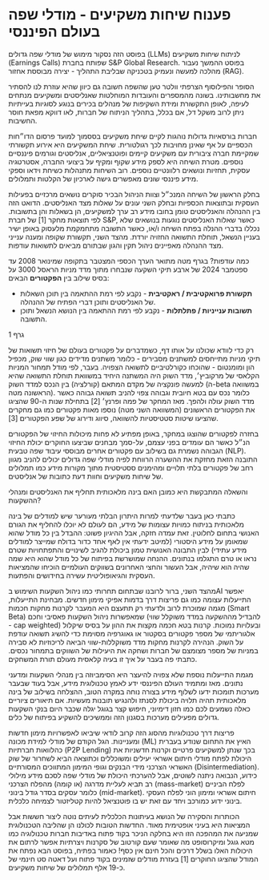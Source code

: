 # פענוח שיחות משקיעים - מודלי שפה בעולם הפיננסי

בפוסט הזה נסקור מימוש של מודלי שפה גדולים (LLMs) לניתוח שיחות משקיעים (Earnings Calls) שפותח בחברת S&P Global Research. בפוסט ההמשך נעבור מהלכה למעשה ונעמיק בטכניקה שבליבת התהליך - יצירה מבוססת אחזור (RAG).

הסופר והפילוסוף הצרפתי וולטר טען שהשפה חשובה גם כיוון שהיא עוזרת לנו להסתיר את מחשבותינו. בשונה מהמספרים והעובדות המוחלטות שאנליסטים ומשקיעים מנתחים לעיפה, לאופן התקשורת ומידת השקיפות של מנהלים בכירים בנוגע לסוגיות בעייתיות ניתן לרוב משקל דל, אם בכלל, בתהליך הניתוח של חברות, לאו דווקא מפאת חוסר החשיבות.

חברות בורסאיות גדולות נוהגות לקיים שיחת משקיעים בססמוך למועד פרסום הדו״חות הכספיים על אף שאינן מחויבות לכך רגולטורית. שיחת המשקיעים היא אירוע תקשורתי שמקיימת חברה ציבורית עם משקיעים קיימים ופוטנציאליים, אנליסטים וגורמים פיננסיים נוספים. מטרת השיחה היא לספק מידע שקוף ומקיף על ביצועי החברה, אסטרטגיה עסקית, תחזיות ונושאים רלוונטיים נוספים. רוב השיחות מתנהלות כשיחת וידאו וספקי מידע פיננסי שונים מאפשרים גישה לארכיון של הקלטות ותמלולים.

בחלק הראשון של השיחה המנכ״ל וצוות הניהול הבכיר סוקרים נושאים מרכזיים בפעילות העסקית ובתוצאות הכספיות ובחלק השני עונים על שאלות מצד האנליסטים. הדואט הזה בין ההנהלה והאנליסטים טומן בחובו מידע רב ערך למשקיעים, הן בשאלות והן בתשובות. לפי תוצאות מחקר [1] של חברת S&P, כאשר שאלות האנליסטים נוגעות בנושאים שלא נכללו בדברי ההנלה בפתח השיחה ו/או, כאשר התשובה מתחמקמת מלעסוק באופן ישיר בעניין הנשאל, תוחלת התשואה החזויה יורדת. מהצד השני, תקשורת שקופה ומענה ענייני מצד ההנהלה מאפיינים ניהול תקין והגון שבתורם מביאים לתשואות עודפות. 


כמה עודפות? בגרף מטה מתואר הערך הכספי המצטבר בתקופה שמינואר 2008 עד ספטמבר 2024 של ארבע תיקי השקעה שנבחרו מתוך מדד מניות הראסל 3000 על בסיס שילוב בין **הפקטורים** הבאים:
- **תקשורת פרואקטיבית / ראקטיבית** - נקבע לפי רמת ההתאמה בין תוכן השאלות של האנליסטים ותוכן דברי הפתיח של ההנהלה. 
- **תשובות ענייניות / פתלתלות** - נקבע לפי רמת ההתאמה בין הנושא הנשאל ותוכן התשובה.

גרף 1


רק כדי לוודא שכולנו על אותו דף, כשמדברים על פקטורים בעולם של חיזוי תשואות של תיקי מניות מתייחסים למשתנים מסבירים - כלומר משתנים מדידים כגון שווי שוק, מכפיל הון ומומנטום - שהוכחו כקורלטיביים לתשואה הצפויה. בעבר, לפי מודל תמחור המניות הקלאסי של מרקוביץ׳, מדד השוק היה המשתנה היחיד במשוואת תוחלת התשואה שהיא למעשה פונקציה של מקדם המתאם (קורלציה) בין הנכס למדד השוק (ה-beta במשוואה הראשונה מטה). כלומר נכס עם בטא חיובית וגבוהה צפוי להניב תשואה גבוהה כאשר מדד השוק עולה ולהפך. מאז המחקר של פמה ופרנץ׳ [2] בתחילת שנות ה-90 שהציגו את הפקטורים הראשונים (המשוואה השני מטה) נוספו מאות פקטורים כמו גם מחקרים שהציעו שיטות סטטיסטיות להשוואה, סיווג ודירוג של שפע הפקטורים [3].


בחזרה לפקטורים שהוצגו במחקר, באופן מפתיע לא פחות מיכולות החיזוי של הפקטורים הנ״ל כאשר הם עומדים בפני עצמם, על-סמך מבחנים שביצעו החוקרים יכולת החיזוי הגבוהה נשמרת גם בשילוב עם פקטורים אחרים מבוססי עיבוד שפה טבעית (NLP). התובנה הזאת מחזקת את ההשערה הרווחת לפיה מודלי שפה גדולים יכולים להניב מגוון רחב של פקטורים בלתי תלויים ומהימנים ססטיסטית מתוך מקורות מידע כמו תמלולים של שיחות משקיעים וחוות דעת כתובות של אנליסטים. 


והשאלה המתבקשת היא כמובן האם בינה מלאכותית תחליף את האנליסטים ומנהלי ההשקעות?

כתבתי כאן בעבר שלדעתי למרות היתרון הבלתי מעורער שיש למודלים של בינה מלאכותית בניתוח כמויות עצומות של מידע, הם לעולם לא יוכלו להחליף את הגורם האנושי בתחום לחלוטין. זאת עמדה חזקה, אבל ההיגיון פשוט: ההבדל בין כל מודל שהוא שמאומן על מידע היסטורי (למיטב ידעתי אין לאף אחד כדור בדולח שמייצר למודלים מידע עתידי) לבין התבונה האנושית טמון ביכולת להגיב לשינויים והתפתחויות שטרם נראו או טרם התגלמו בנתונים. ההנחה שמושרשת בפיתוח של כל מודל שהוא היא שמה שהיה הוא שיהיה, אבל העשור והחצי האחרונים בשווקים העולמיים הוכיחו שהמציאות העסקית והגיאופוליטית עשירה בחידושים והפתעות. 

מהצד השני, ברור לרובנו שבתחום תחרותי כמו ניהול השקעות השימוש בAI יאפשר התייעלות עצומה כמו גם פריצות דרך בדמות אפיקי מימון חדשים. מבחינת התייעלות, מגמה שמוכרת לרוב ולדעתי רק תתעצם היא המעבר לקרנות מחקות חכמות (Smart Beta) שמאפשרות ניהול השקעות פאסיבי וחכם (להבדיל מההשקעה במדד משוקלל שווי - cap weighted) ובעלויות נמוכות. קרנות בטא חכמה מקצות את ההון על בסיס שיקלול אלגוריתמי של מספר פקטורים בסקטור או גאוגרפיה מסוימת כדי להשיג תשואה עודפת על השוק. הנהירה לקרנות מחקות מדד משוקללות-שווי הביאה לריכוזיות לא סבירה במניות של מספר מצומצם של חברות ושחקה את היעילות של השווקים בתמחור נכסים. כתבתי פה בעבר על איך זו בעיה קלאסית מעולם תורת המשחקים.

מגמת התייעלות נוספת שלא צפויה להיעצר היא הסימביוזה בין מנהלי השקעות ומדעני נתונים. 
מאז ומתמיד העולם הפיננסי ידע לאמץ טכנולוגית מידע, אבל בעוד שבעבר מערכות תומכות ידעו לשלוף מידע בצורה נוחה במקרה הטוב, ההצלחה בשילוב של בינה מלאכותית תהיה תלויה ביכולת לסנתז ולהנגיש תובנות מעשיות. אם תיאורים ציוריים כאלה נשמעים לכם כמו חזון דימיוני, חיפוש קצר בגוגל יגלה שכבר היום בנקי השקעות גדולים מפעילים מערכות בסגנון הזה וממשיכים להשקיע בפיתוח של כלים.

פריצות דרך טכנולוגיות מהסוג הזה קרוב לודאי שיביאו לאפשרויות מימון חדשות ומעניינות. הגל הקודם של מודלי למידת מכונה (ML) האיץ את התחום שנודע בעברית כהלוואות חברתיות (P2P Lending) בכך שנתן למשקיעים פרטיים וקרנות חדשניות את היכולת לפתח מודלי חיתום אשראי יעילים ומשוכללים וכתוצאה הביא לשחרור של שוק האשראי הצרכני מידי הבנקים וגופי המימון המתווכים המסורתיים (Disintermediation). כידוע, הנבואה ניתנה לשוטים, אבל להערכתי היכולת של מודלי שפה לסכם מידע מילולי רב תביא לעליית מדרגה (או קומה) מהפלח הצרכני (mass-market) לפלח הביניים כלומר עסקים בסדר גודל בינוני (mid-market). חיתום אשראי ומימון הוני לפלח העסקי בינוני ידוע כמורכב ויחד עם זאת יש בו פוטנציאל להיות קטליזטור לצמיחה כלכלית.  

הכותרות והסקירה של הנושא בעיתונות הכלכלית לעיתים נוטה ליצור חששות אבל המציאות היא בעיני אופטימית מאוד. החדשות הטובות לכולנו הן שהליבה הטכנולוגית שמניעה את המהפכה הזו היא בחלקה הניכר בקוד פתוח באדיבות חברות טכנולוגיה כמו מטא גוגל ומיקרוסופט מה שאומר שעם קורטוב של סקרנות ויצרתיות אפשר לרתום את היכולות האלו בשלל דרכים והכל חינם אין כסף! כאמור בפתיח, בפוסט הבא נפתח את המודל שהציגו החוקרים [1] בעזרת מודלים שזמינים בקוד פתוח ועל דאטה סט חינמי של כ-19 אלף תמלולים של שיחות משקיעים.
